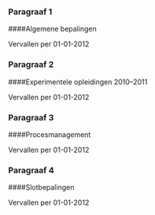 <meta http-equiv='Content-Type' content='text/html; charset=utf-8' />

### Paragraaf  1  

####Algemene bepalingen

Vervallen per 01-01-2012 

### Paragraaf  2  

####Experimentele opleidingen 2010–2011

Vervallen per 01-01-2012 

### Paragraaf  3  

####Procesmanagement

Vervallen per 01-01-2012 

### Paragraaf  4  

####Slotbepalingen

Vervallen per 01-01-2012 

